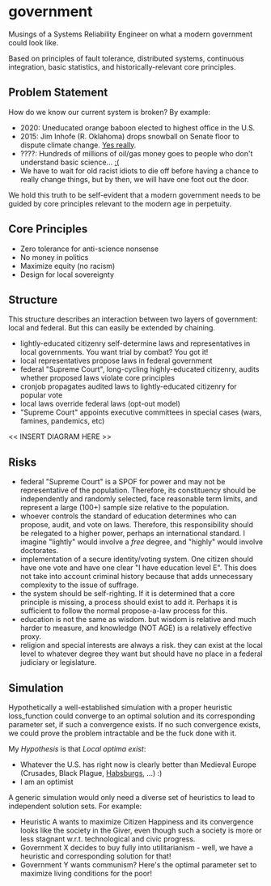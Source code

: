 # government

Musings of a Systems Reliability Engineer on what a modern government could look like. 

Based on principles of fault tolerance, distributed systems, continuous integration, basic statistics, and historically-relevant core principles.


## Problem Statement

How do we know our current system is broken? By example:
- 2020: Uneducated orange baboon elected to highest office in the U.S.
- 2015: Jim Inhofe (R. Oklahoma) drops snowball on Senate floor to dispute climate change. [Yes really](https://www.washingtonpost.com/news/the-fix/wp/2015/02/26/jim-inhofes-snowball-has-disproven-climate-change-once-and-for-all/).
- ????: Hundreds of millions of oil/gas money goes to people who don't understand basic science... [:(](https://www.opensecrets.org/industries/summary.php?ind=E01&cycle=All&recipdetail=S&mem=Y)
- We have to wait for old racist idiots to die off before having a chance to really change things, but by then, we will have one foot out the door.

We hold this truth to be self-evident that a modern government needs to be guided by core principles relevant to the modern age in perpetuity.


## Core Principles

- Zero tolerance for anti-science nonsense
- No money in politics
- Maximize equity (no racism)
- Design for local sovereignty


## Structure

This structure describes an interaction between two layers of government: local and federal. But this can easily be extended by chaining.

- lightly-educated citizenry self-determine laws and representatives in local governments. You want trial by combat? You got it!
- local representatives propose laws in federal government
- federal "Supreme Court", long-cycling highly-educated citizenry, audits whether proposed laws violate core principles
- cronjob propagates audited laws to lightly-educated citizenry for popular vote
- local laws override federal laws (opt-out model)
- "Supreme Court" appoints executive committees in special cases (wars, famines, pandemics, etc)

<< INSERT DIAGRAM HERE >>


## Risks

- federal "Supreme Court" is a SPOF for power and may not be representative of the population. Therefore, its constituency should be independently and randomly selected, face reasonable term limits, and represent a large (100+) sample size relative to the population.
- whoever controls the standard of education determines who can propose, audit, and vote on laws. Therefore, this responsibility should be relegated to a higher power, perhaps an international standard. I imagine "lightly" would involve a *free* degree, and "highly" would involve doctorates.
- implementation of a secure identity/voting system. One citizen should have one vote and have one clear "I have education level E". This does not take into account criminal history because that adds unnecessary complexity to the issue of suffrage.
- the system should be self-righting. If it is determined that a core principle is missing, a process should exist to add it. Perhaps it is sufficient to follow the normal propose-a-law process for this.
- education is not the same as wisdom. but wisdom is relative and much harder to measure, and knowledge (NOT AGE) is a relatively effective proxy.
- religion and special interests are always a risk. they can exist at the local level to whatever degree they want but should have no place in a federal judiciary or legislature.


## Simulation

Hypothetically a well-established simulation with a proper heuristic loss_function could converge to an optimal solution and its corresponding parameter set, if such a convergence exists. If no such convergence exists, we could prove the problem intractable and be the fuck done with it.

My *Hypothesis* is that *Local optima exist*:
- Whatever the U.S. has right now is clearly better than Medieval Europe (Crusades, Black Plague, [Habsburgs](https://en.wikipedia.org/wiki/House_of_Habsburg), ...) :) 
- I am an optimist

A generic simulation would only need a diverse set of heuristics to lead to independent solution sets. For example:
- Heuristic A wants to maximize Citizen Happiness and its convergence looks like the society in the Giver, even though such a society is more or less stagnant w.r.t. technological and civic progress.
- Government X decides to buy fully into utilitarianism - well, we have a heuristic and corresponding solution for that!
- Government Y wants communism? Here's the optimal parameter set to maximize living conditions for the poor!
